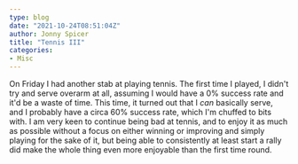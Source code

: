 ```yaml
---
type: blog
date: "2021-10-24T08:51:04Z"
author: Jonny Spicer
title: "Tennis III"
categories:
- Misc
---
```

On Friday I had another stab at playing tennis. The first time I played, I didn't try and serve overarm at all, assuming I would have a 0% success rate and it'd be a waste of time. This time, it turned out that I *can* basically serve, and I probably have a circa 60%
success rate, which I'm chuffed to bits with. I am very keen to continue being bad at tennis, and to enjoy it as much as possible without a focus on either winning or improving and simply playing for the sake of it, but being able to consistently at least start a rally
did make the whole thing even more enjoyable than the first time round.
